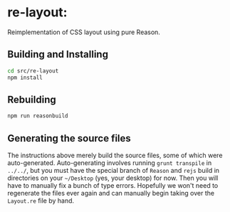 re-layout:
==========
Reimplementation of CSS layout using pure Reason.

## Building and Installing
```sh
cd src/re-layout
npm install
```

## Rebuilding
```sh
npm run reasonbuild
```
## Generating the source files

The instructions above merely build the source files, some of which were
auto-generated.  Auto-generating involves running `grunt transpile` in
`../../`, but you must have the special branch of `Reason` and `rejs` build in
directories on your `~/Desktop` (yes, your desktop) for now. Then you will
have to manually fix a bunch of type errors. Hopefully we won't need to
regenerate the files ever again and can manually begin taking over the
`Layout.re` file by hand.
